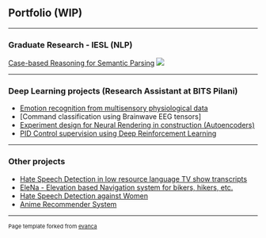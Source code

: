## Portfolio (WIP)

---

###  Graduate Research - IESL (NLP)

[Case-based Reasoning for Semantic Parsing](/sample_page)
<img src="images/dummy_thumbnail.jpg?raw=true"/>


---

### Deep Learning projects (Research Assistant at BITS Pilani)

- [Emotion recognition from multisensory physiological data](https://drive.google.com/file/d/1CVEqkDQ8sucheMGBltqks_LISzEPfCmX/view?usp=drive_link)
- [Command classification using Brainwave EEG tensors]
- [Experiment design for Neural Rendering in construction (Autoencoders)](https://docs.google.com/presentation/d/1Rhy5fw4hskne7vcFbdzpLtucg_H81iXy/edit?usp=sharing&ouid=114930695458196600444&rtpof=true&sd=true)
- [PID Control supervision using Deep Reinforcement Learning](https://drive.google.com/file/d/1FDJdBs-gRp3idho0Kno4vyvlrvZLEdLr/view?usp=drive_link)

---

### Other projects

- [Hate Speech Detection in low resource language TV show transcripts](https://drive.google.com/file/d/1lVIwnGl6T8D_vUmr-KR3zh5AMrEdrSvk/view)
- [EleNa - Elevation based Navigation system for bikers, hikers, etc.](https://github.com/poobigan/520_Squad4)
- [Hate Speech Detection against Women]([http://example.com/](https://github.com/amaddha/Hate_Speech_detection_against_Women))
- [Anime Recommender System]([http://example.com/](https://github.com/amaddha/IR-3-Anime-Recommender-System))


---
<p style="font-size:11px">Page template forked from <a href="https://github.com/evanca/quick-portfolio">evanca</a></p>
<!-- Remove above link if you don't want to attibute -->
